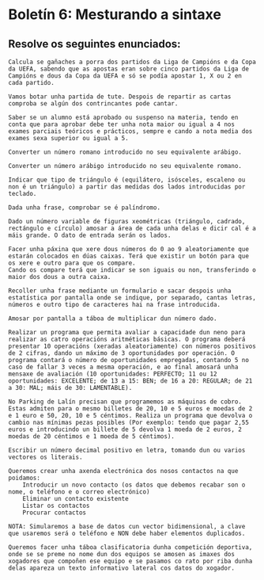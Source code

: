 
# Boletín 6: Mesturando a sintaxe

## Resolve os seguintes enunciados:

    Calcula se gañaches a porra dos partidos da Liga de Campións e da Copa da UEFA, sabendo que as apostas eran sobre cinco partidos da Liga de Campións e dous da Copa da UEFA e só se podía apostar 1, X ou 2 en cada partido.

    Vamos botar unha partida de tute. Despois de repartir as cartas comproba se algún dos contrincantes pode cantar.

    Saber se un alumno está aprobado ou suspenso na materia, tendo en conta que para aprobar debe ter unha nota maior ou igual a 4 nos exames parciais teóricos e prácticos, sempre e cando a nota media dos exames sexa superior ou igual a 5.

    Converter un número romano introducido no seu equivalente arábigo.

    Converter un número arábigo introducido no seu equivalente romano.

    Indicar que tipo de triángulo é (equilátero, isósceles, escaleno ou non é un triángulo) a partir das medidas dos lados introducidas por teclado.

    Dada unha frase, comprobar se é palíndromo.

    Dado un número variable de figuras xeométricas (triángulo, cadrado, rectángulo e círculo) amosar a área de cada unha delas e dicir cal é a máis grande. O dato de entrada serán os lados.

    Facer unha páxina que xere dous números do 0 ao 9 aleatoriamente que estarán colocados en dúas caixas. Terá que existir un botón para que os xere e outro para que os compare. 
    Cando os compare terá que indicar se son iguais ou non, transferindo o maior dos dous a outra caixa.

    Recoller unha frase mediante un formulario e sacar despois unha estatística por pantalla onde se indique, por separado, cantas letras, números e outro tipo de caracteres hai na frase introducida.

    Amosar por pantalla a táboa de multiplicar dun número dado.

    Realizar un programa que permita avaliar a capacidade dun neno para realizar as catro operacións aritméticas básicas. O programa deberá presentar 10 operacións (xeradas aleatoriamente) con números positivos de 2 cifras, dando un máximo de 3 oportunidades por operación. O programa contará o número de oportunidades empregadas, contando 5 no caso de fallar 3 veces a mesma operación, e ao final amosará unha mensaxe de avaliación (10 oportunidades: PERFECTO; 11 ou 12 oportunidades: EXCELENTE; de 13 a 15: BEN; de 16 a 20: REGULAR; de 21 a 30: MAL; máis de 30: LAMENTABLE).
    
    No Parking de Lalín precisan que programemos as máquinas de cobro. Estas admiten para o mesmo billetes de 20, 10 e 5 euros e moedas de 2 e 1 euro e 50, 20, 10 e 5 céntimos. Realiza un programa que devolva o cambio nas mínimas pezas posibles (Por exemplo: tendo que pagar 2,55 euros e introducindo un billete de 5 devolva 1 moeda de 2 euros, 2 moedas de 20 céntimos e 1 moeda de 5 céntimos).
    
    Escribir un número decimal positivo en letra, tomando dun ou varios vectores os literais.
    
    Queremos crear unha axenda electrónica dos nosos contactos na que poidamos:
        Introducir un novo contacto (os datos que debemos recabar son o nome, o teléfono e o correo electrónico)
        Eliminar un contacto existente
        Listar os contactos
        Procurar contactos

    NOTA: Simularemos a base de datos cun vector bidimensional, a clave que usaremos será o teléfono e NON debe haber elementos duplicados.
    
    Queremos facer unha táboa clasificatoria dunha competición deportiva, onde se se preme no nome dun dos equipos se amosen as imaxes dos xogadores que compoñen ese equipo e se pasamos co rato por riba dunha delas apareza un texto informativo lateral cos datos do xogador.